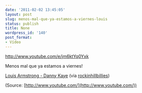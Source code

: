 ```yaml
---
date: '2011-02-02 13:45:05'
layout: post
slug: menos-mal-que-ya-estamos-a-viernes-louis
status: publish
title: None
wordpress_id: '140'
post_format:
- Vídeo
---
```


http://www.youtube.com/e/jm6ktYq0Yxk


Menos mal que ya estamos a viernes!




[Louis Armstrong - Danny Kaye](http://www.youtube.com/watch?v=jm6ktYq0Yxk&feature=related) (via [rockinhillbillies](http://youtube.com/user/rockinhillbillies))

(Source: [http://www.youtube.com/](http://www.youtube.com/))
